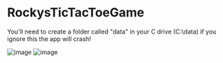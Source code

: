 # RockysTicTacToeGame
You'll need to create a folder called "data" in your C drive (C:\data)
if you ignore this the app will crash!


![image](https://github.com/Rocky-Jewell-ff/RockysTicTacToeGame/assets/81197186/75827cb0-ee95-48a0-8e4f-9dbc995d914b)
![image](https://github.com/Rocky-Jewell-ff/RockysTicTacToeGame/assets/81197186/f7522e26-eb8a-4709-97df-daa78e7450dd)

